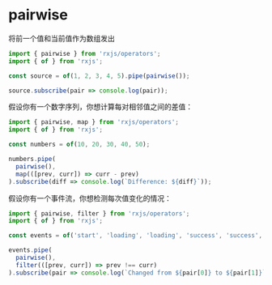 # pairwise

将前一个值和当前值作为数组发出

```javascript
import { pairwise } from 'rxjs/operators';
import { of } from 'rxjs';

const source = of(1, 2, 3, 4, 5).pipe(pairwise());

source.subscribe(pair => console.log(pair));

```

假设你有一个数字序列，你想计算每对相邻值之间的差值：

```javascript
import { pairwise, map } from 'rxjs/operators';
import { of } from 'rxjs';

const numbers = of(10, 20, 30, 40, 50);

numbers.pipe(
  pairwise(),
  map(([prev, curr]) => curr - prev)
).subscribe(diff => console.log(`Difference: ${diff}`));

```

假设你有一个事件流，你想检测每次值变化的情况：

```javascript
import { pairwise, filter } from 'rxjs/operators';
import { of } from 'rxjs';

const events = of('start', 'loading', 'loading', 'success', 'success', 'error');

events.pipe(
  pairwise(),
  filter(([prev, curr]) => prev !== curr)
).subscribe(pair => console.log(`Changed from ${pair[0]} to ${pair[1]}`));

```

